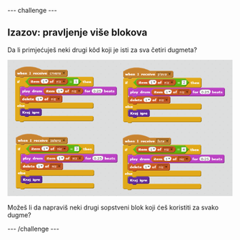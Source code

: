 \--- challenge \---

## Izazov: pravljenje više blokova

Da li primjećuješ neki drugi kôd koji je isti za sva četiri dugmeta?

![screenshot](images/colour-more-blocks.png)

Možeš li da napraviš neki drugi sopstveni blok koji ćeš koristiti za svako dugme?

\--- /challenge \---